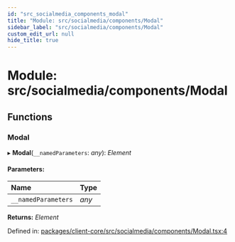 ```yaml
---
id: "src_socialmedia_components_modal"
title: "Module: src/socialmedia/components/Modal"
sidebar_label: "src/socialmedia/components/Modal"
custom_edit_url: null
hide_title: true
---
```


# Module: src/socialmedia/components/Modal

## Functions

### Modal

▸ **Modal**(`__namedParameters`: *any*): *Element*

#### Parameters:

| Name | Type |
| :------ | :------ |
| `__namedParameters` | *any* |

**Returns:** *Element*

Defined in: [packages/client-core/src/socialmedia/components/Modal.tsx:4](https://github.com/xr3ngine/xr3ngine/blob/2d83606b6/packages/client-core/src/socialmedia/components/Modal.tsx#L4)
